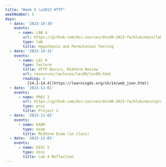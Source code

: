 ```yaml
---
title: "Week 5 \u2013 HTTP"
weekNumber: 5
days:
  - date: '2023-10-30'
    events:
      - name: LAB 4
        url: https://github.com/dsc-courses/dsc80-2023-fa/blob/main/labs/lab04/lab.ipynb
        type: lab
        title: Hypothesis and Permutation Testing
  - date: '2023-10-31'
    events:
      - name: LEC 9
        type: lecture
        title: HTTP Basics, Midterm Review
        url: resources/lectures/lec09/lec09.html
        reading: >
          [14.2-14.4](https://learningds.org/ch/14/web_json.html)
  - date: '2023-11-01'
    events:
      - name: PROJ 2
        url: https://github.com/dsc-courses/dsc80-2023-fa/blob/main/projects/02-covid_vax/project.ipynb
        type: proj
        title: Project 2
  - date: '2023-11-02'
    events:
      - name: EXAM
        type: exam
        title: Midterm Exam (in class)
  - date: '2023-11-03'
    events:
      - name: DISC 5
        type: disc
        title: Lab 4 Reflection
---
```

